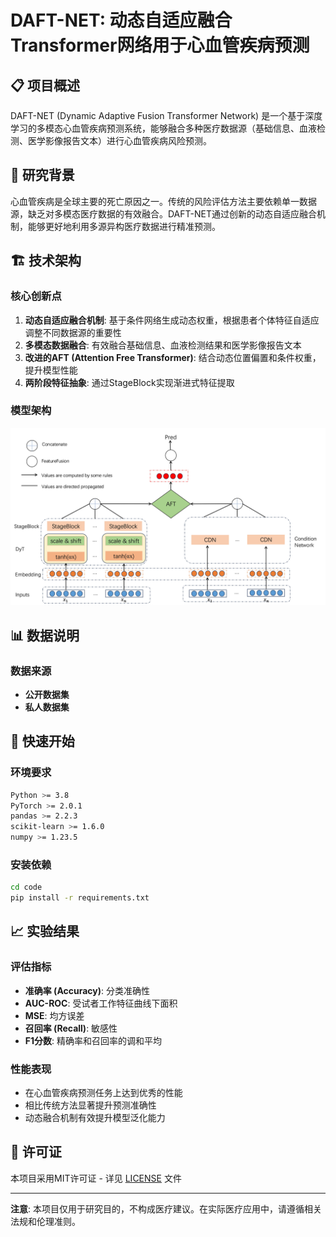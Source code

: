 # DAFT-NET: 动态自适应融合Transformer网络用于心血管疾病预测

## 📋 项目概述

DAFT-NET (Dynamic Adaptive Fusion Transformer Network) 是一个基于深度学习的多模态心血管疾病预测系统，能够融合多种医疗数据源（基础信息、血液检测、医学影像报告文本）进行心血管疾病风险预测。

## 🎯 研究背景

心血管疾病是全球主要的死亡原因之一。传统的风险评估方法主要依赖单一数据源，缺乏对多模态医疗数据的有效融合。DAFT-NET通过创新的动态自适应融合机制，能够更好地利用多源异构医疗数据进行精准预测。

## 🏗️ 技术架构

### 核心创新点

1. **动态自适应融合机制**: 基于条件网络生成动态权重，根据患者个体特征自适应调整不同数据源的重要性
2. **多模态数据融合**: 有效融合基础信息、血液检测结果和医学影像报告文本
3. **改进的AFT (Attention Free Transformer)**: 结合动态位置偏置和条件权重，提升模型性能
4. **两阶段特征抽象**: 通过StageBlock实现渐进式特征提取

### 模型架构


![模型架构](./images/DAFT.jpg "相对路径演示,上一级目录")

## 📊 数据说明

### 数据来源
- **公开数据集**
- **私人数据集**


## 🚀 快速开始

### 环境要求

```bash
Python >= 3.8
PyTorch >= 2.0.1
pandas >= 2.2.3
scikit-learn >= 1.6.0
numpy >= 1.23.5
```

### 安装依赖

```bash
cd code
pip install -r requirements.txt
```

## 📈 实验结果

### 评估指标
- **准确率 (Accuracy)**: 分类准确性
- **AUC-ROC**: 受试者工作特征曲线下面积
- **MSE**: 均方误差
- **召回率 (Recall)**: 敏感性
- **F1分数**: 精确率和召回率的调和平均

### 性能表现
- 在心血管疾病预测任务上达到优秀的性能
- 相比传统方法显著提升预测准确性
- 动态融合机制有效提升模型泛化能力


## 📄 许可证

本项目采用MIT许可证 - 详见 [LICENSE](LICENSE) 文件


---

**注意**: 本项目仅用于研究目的，不构成医疗建议。在实际医疗应用中，请遵循相关法规和伦理准则。



